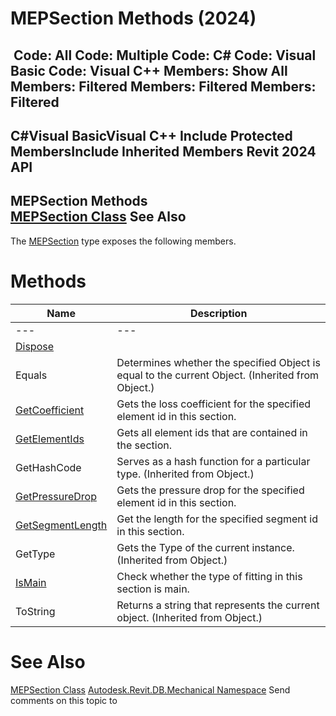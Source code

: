 # MEPSection Methods (2024)

﻿
 Code: All Code: Multiple Code: C# Code: Visual Basic Code: Visual C++  Members: Show All Members: Filtered Members: Filtered Members: Filtered   
---  
C#Visual BasicVisual C++
Include Protected MembersInclude Inherited Members
Revit 2024 API  
---  
MEPSection Methods  
[MEPSection Class](a618b793-4084-a631-191a-043aac84d039.md "MEPSection Class") See Also  
---  
The [MEPSection](a618b793-4084-a631-191a-043aac84d039.md "MEPSection Class") type exposes the following members.
# Methods
| Name | Description |
| --- | --- |
| --- | --- | --- |
| [Dispose](d1b33289-a3fe-033a-baa8-93d28244ef39.md "Dispose Method") |
| Equals | Determines whether the specified Object is equal to the current Object. (Inherited from Object.) |
| [GetCoefficient](446a70e3-cad6-ecb5-2bbe-080fa3977bb4.md "GetCoefficient Method") | Gets the loss coefficient for the specified element id in this section. |
| [GetElementIds](a09a0a4c-d28d-c0d4-ed85-b2481a0ac9dd.md "GetElementIds Method") | Gets all element ids that are contained in the section. |
| GetHashCode | Serves as a hash function for a particular type.  (Inherited from Object.) |
| [GetPressureDrop](2bc07e50-9324-7854-a6a4-b8f5d43b0862.md "GetPressureDrop Method") | Gets the pressure drop for the specified element id in this section. |
| [GetSegmentLength](162a98dd-114f-4a5a-bd02-ca9ae2c937fe.md "GetSegmentLength Method") | Get the length for the specified segment id in this section. |
| GetType | Gets the Type of the current instance. (Inherited from Object.) |
| [IsMain](f34bf304-f7b3-caa1-3fa5-a737284cfd26.md "IsMain Method") | Check whether the type of fitting in this section is main. |
| ToString | Returns a string that represents the current object. (Inherited from Object.) |

# See Also
[MEPSection Class](a618b793-4084-a631-191a-043aac84d039.md "MEPSection Class")
[Autodesk.Revit.DB.Mechanical Namespace](0eafd899-5912-56fd-94b1-d286156e26fc.md "Autodesk.Revit.DB.Mechanical Namespace")
Send comments on this topic to 